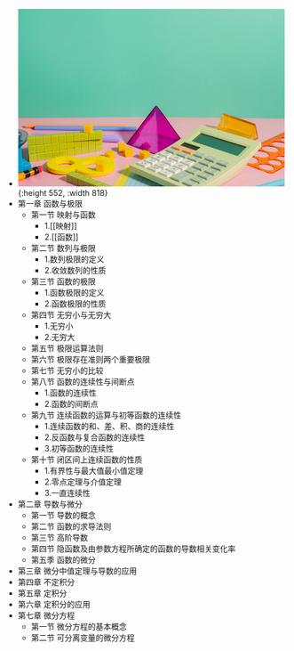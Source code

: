 - ![math.png](../assets/math_1708953661861_0.png){:height 552, :width 818}
- 第一章 函数与极限
	- 第一节 映射与函数
		- 1.[[映射]]
		- 2.[[函数]]
	- 第二节 数列与极限
		- 1.数列极限的定义
		- 2.收敛数列的性质
	- 第三节 函数的极限
		- 1.函数极限的定义
		- 2.函数极限的性质
	- 第四节 无穷小与无穷大
		- 1.无穷小
		- 2.无穷大
	- 第五节 极限运算法则
	- 第六节 极限存在准则两个重要极限
	- 第七节 无穷小的比较
	- 第八节 函数的连续性与间断点
		- 1.函数的连续性
		- 2.函数的间断点
	- 第九节 连续函数的运算与初等函数的连续性
		- 1.连续函数的和、差、积、商的连续性
		- 2.反函数与复合函数的连续性
		- 3.初等函数的连续性
	- 第十节 闭区间上连续函数的性质
		- 1.有界性与最大值最小值定理
		- 2.零点定理与介值定理
		- 3.一直连续性
- 第二章 导数与微分
	- 第一节 导数的概念
	- 第二节 函数的求导法则
	- 第三节 高阶导数
	- 第四节 隐函数及由参数方程所确定的函数的导数相关变化率
	- 第五季 函数的微分
- 第三章 微分中值定理与导数的应用
- 第四章 不定积分
- 第五章 定积分
- 第六章 定积分的应用
- 第七章 微分方程
	- 第一节 微分方程的基本概念
	- 第二节 可分离变量的微分方程